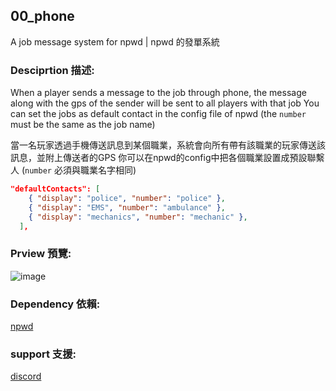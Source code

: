 ## 00_phone
A job message system for npwd | npwd 的發單系統

### Desciprtion 描述:
When a player sends a message to the job through phone, the message along with the gps of the sender will be sent to all players with that job
You can set the jobs as default contact in the config file of npwd (the `number` must be the same as the job name)

當一名玩家透過手機傳送訊息到某個職業，系統會向所有帶有該職業的玩家傳送該訊息，並附上傳送者的GPS
你可以在npwd的config中把各個職業設置成預設聯繫人 (`number` 必須與職業名字相同)
```json
"defaultContacts": [
    { "display": "police", "number": "police" },
    { "display": "EMS", "number": "ambulance" },
    { "display": "mechanics", "number": "mechanic" },
  ],
```

### Prview 預覽:
![image](https://github.com/user-attachments/assets/e4471340-a695-4bb9-857f-a8387f6c9a0d)

### Dependency 依賴:
[npwd](https://github.com/project-error/npwd)

### support 支援:
[discord](https://discord.gg/pjuPHPrHnx)
